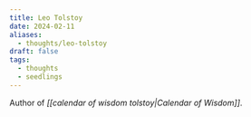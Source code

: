 ```yaml
---
title: Leo Tolstoy
date: 2024-02-11
aliases:
  - thoughts/leo-tolstoy
draft: false
tags:
  - thoughts
  - seedlings
---
```

Author of *[[calendar of wisdom tolstoy|Calendar of Wisdom]]*.